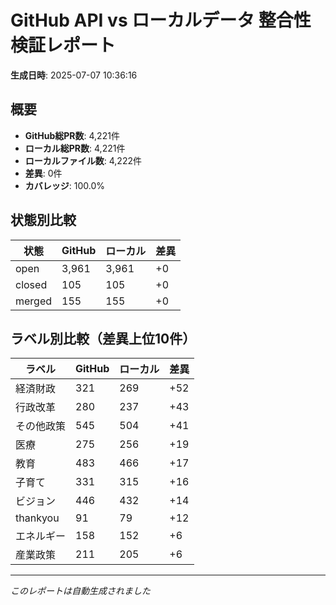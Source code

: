 # GitHub API vs ローカルデータ 整合性検証レポート

**生成日時**: 2025-07-07 10:36:16

## 概要

- **GitHub総PR数**: 4,221件
- **ローカル総PR数**: 4,221件
- **ローカルファイル数**: 4,222件
- **差異**: 0件
- **カバレッジ**: 100.0%

## 状態別比較

| 状態 | GitHub | ローカル | 差異 |
|------|--------|----------|------|
| open | 3,961 | 3,961 | +0 |
| closed | 105 | 105 | +0 |
| merged | 155 | 155 | +0 |

## ラベル別比較（差異上位10件）

| ラベル | GitHub | ローカル | 差異 |
|--------|--------|----------|------|
| 経済財政 | 321 | 269 | +52 |
| 行政改革 | 280 | 237 | +43 |
| その他政策 | 545 | 504 | +41 |
| 医療 | 275 | 256 | +19 |
| 教育 | 483 | 466 | +17 |
| 子育て | 331 | 315 | +16 |
| ビジョン | 446 | 432 | +14 |
| thankyou | 91 | 79 | +12 |
| エネルギー | 158 | 152 | +6 |
| 産業政策 | 211 | 205 | +6 |

---
*このレポートは自動生成されました*